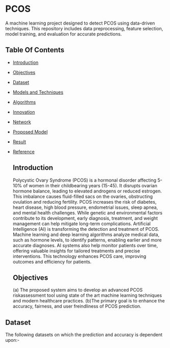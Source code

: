 # PCOS
A machine learning project designed to detect PCOS using data-driven techniques. This repository includes data preprocessing, feature selection, model training, and evaluation for accurate predictions.
## Table Of Contents
- [Introduction](#introduction)
- [Objectives](#objectives)
- [Dataset](#dataset)
- [Models and Techniques](#models_and_techniques)
- [Algorithms](#algorithms)
- [Innovation](#innovation)
- [Network](#network)
- [Proposed Model](#proposed_model)
- [Result](#result)
- [Reference](#reference)

  ## Introduction
  Polycystic Ovary Syndrome (PCOS) is a hormonal disorder affecting 5-10% of women in their childbearing years (15-45). It disrupts ovarian hormone balance, leading to elevated androgens or reduced estrogen. This imbalance causes fluid-filled sacs on the ovaries, obstructing ovulation and reducing fertility. PCOS increases the risk of diabetes, heart disease, high blood pressure, endometrial issues, sleep apnea, and mental health challenges. While genetic and environmental factors contribute to its development, early diagnosis, treatment, and weight management can help mitigate long-term complications.
  Artificial Intelligence (AI) is transforming the detection and treatment of PCOS. Machine learning and deep learning algorithms analyze medical data, such as hormone levels, to identify patterns, enabling earlier and more accurate diagnoses. AI systems also help monitor patients over time, offering valuable insights for tailored treatments and precise interventions. This technology enhances PCOS care, improving outcomes and efficiency for patients.
  ## Objectives
  (a) The proposed system aims to develop an advanced PCOS riskassessment tool using state of the art machine learning techniques and
modern healthcare practices.
(b)The primary goal is to enhance the accuracy, fairness, and user freindliness of PCOS prediction.

## Dataset
The following datasets on which the prediction and accuracy is dependent upon:-





 
  






